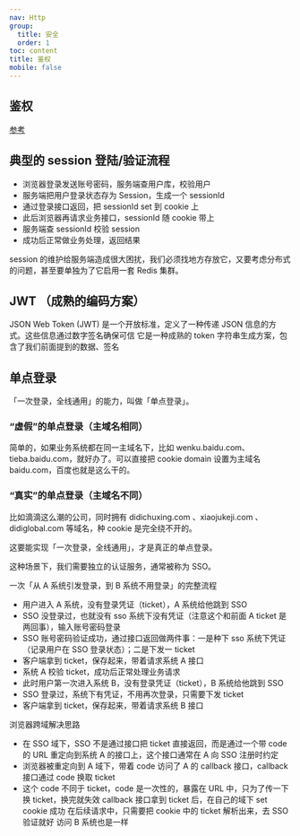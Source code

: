 ```yaml
---
nav: Http
group:
  title: 安全
  order: 1
toc: content
title: 鉴权
mobile: false
---
```


## 鉴权

<a target="_blank" href="https://fe.ecool.fun/articles/technology/455">参考</a>

## 典型的 session 登陆/验证流程

- 浏览器登录发送账号密码，服务端查用户库，校验用户
- 服务端把用户登录状态存为 Session，生成一个 sessionId
- 通过登录接口返回，把 sessionId set 到 cookie 上
- 此后浏览器再请求业务接口，sessionId 随 cookie 带上
- 服务端查 sessionId 校验 session
- 成功后正常做业务处理，返回结果

session 的维护给服务端造成很大困扰，我们必须找地方存放它，又要考虑分布式的问题，甚至要单独为了它启用一套 Redis 集群。

## JWT （成熟的编码方案）

JSON Web Token (JWT) 是一个开放标准，定义了一种传递 JSON 信息的方式。这些信息通过数字签名确保可信
它是一种成熟的 token 字符串生成方案，包含了我们前面提到的数据、签名

## 单点登录

「一次登录，全线通用」的能力，叫做「单点登录」。

### “虚假”的单点登录（主域名相同）

简单的，如果业务系统都在同一主域名下，比如 wenku.baidu.com、tieba.baidu.com，就好办了。可以直接把 cookie domain 设置为主域名 baidu.com，百度也就是这么干的。

### “真实”的单点登录（主域名不同）

比如滴滴这么潮的公司，同时拥有 didichuxing.com 、xiaojukeji.com 、didiglobal.com 等域名，种 cookie 是完全绕不开的。

这要能实现「一次登录，全线通用」，才是真正的单点登录。

这种场景下，我们需要独立的认证服务，通常被称为 SSO。

一次「从 A 系统引发登录，到 B 系统不用登录」的完整流程

- 用户进入 A 系统，没有登录凭证（ticket），A 系统给他跳到 SSO
- SSO 没登录过，也就没有 sso 系统下没有凭证（注意这个和前面 A ticket 是两回事），输入账号密码登录
- SSO 账号密码验证成功，通过接口返回做两件事：一是种下 sso 系统下凭证（记录用户在 SSO 登录状态）；二是下发一 ticket
- 客户端拿到 ticket，保存起来，带着请求系统 A 接口
- 系统 A 校验 ticket，成功后正常处理业务请求
- 此时用户第一次进入系统 B，没有登录凭证（ticket），B 系统给他跳到 SSO
- SSO 登录过，系统下有凭证，不用再次登录，只需要下发 ticket
- 客户端拿到 ticket，保存起来，带着请求系统 B 接口

浏览器跨域解决思路

- 在 SSO 域下，SSO 不是通过接口把 ticket 直接返回，而是通过一个带 code 的 URL 重定向到系统 A 的接口上，这个接口通常在 A 向 SSO 注册时约定
- 浏览器被重定向到 A 域下，带着 code 访问了 A 的 callback 接口，callback 接口通过 code 换取 ticket
- 这个 code 不同于 ticket，code 是一次性的，暴露在 URL 中，只为了传一下换 ticket，换完就失效
  callback 接口拿到 ticket 后，在自己的域下 set cookie 成功
  在后续请求中，只需要把 cookie 中的 ticket 解析出来，去 SSO 验证就好
  访问 B 系统也是一样
